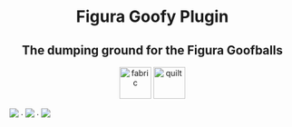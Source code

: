<h1 align="center">Figura Goofy Plugin</h1>
<h2 align="center">The dumping ground for the Figura Goofballs</h2>
<p align="center">
  <img alt="fabric" height="56" src="https://cdn.jsdelivr.net/npm/@intergrav/devins-badges@3/assets/cozy/supported/fabric_vector.svg">
  <img alt="quilt" height="56" src="https://cdn.jsdelivr.net/npm/@intergrav/devins-badges@3/assets/cozy/supported/quilt_vector.svg">
</p>

<p align="center

[<img src="https://img.shields.io/discord/1240038278212878436?logo=discord&label=Discord&labelColor=bc9af7&color=a368e6">](https://discord.com/invite/7RQYvXDXDQ) · [<img src="https://img.shields.io/github/actions/workflow/status/Figura-Goofballs/GoofyPlugin/build.yml">](https://github.com/Figura-Goofballs/GoofyPlugin/actions/workflows/build.yml) · [<img src="https://img.shields.io/modrinth/dt/figura-goofyplugin?logo=Modrinth&label=Modrinth&labelColor=aaffaa&color=55ff55">](https://modrinth.com/mod/figura-goofyplugin)

</p>

